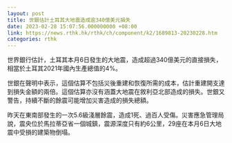 ```yaml
---
layout: post
title: 世銀估計土耳其大地震造成逾340億美元損失
date: 2023-02-28 15:07:56.000000000 +08:00
link: https://news.rthk.hk/rthk/ch/component/k2/1689813-20230228.htm
categories: rthk
---
```


世界銀行估計，土耳其本月6日發生的大地震，造成超過340億美元的直接損失，相當於土耳其2021年國內生產總值的4%。

世銀在聲明中表示，這個估算不包括災後重建和恢復所需的成本，估計重建開支達到損失金額的兩倍。這個估算亦沒有涵蓋大地震在敘利亞北部造成的損失。世銀又警告，持續不斷的餘震可能增加災害造成的損失總額。

昨天在東南部發生的一次5.6級淺層餘震，造成1死、過百人受傷。災害應急管理局說，震央位於馬拉蒂亞省一個城鎮，震源深度只有約6公里，29座在本月6日大地震中受損的建築物倒塌。
